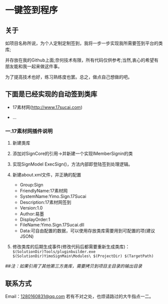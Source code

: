 # 一键签到程序

## 关于
> 
如项目名称所说，为个人定制定制签到，我将一步一步实现我所需要签到平台的类库;
> 
并存放在我的Github上面;奈何技术有限，所有代码仅供参考;当然,衷心的希望有朋友能和我一起来做这件事。
> 
为了提高技术也好，练习熟练度也罢。总之，做点自己想做的吧。

## 下面是已经实现的自动签到类库

* 17素材网(http://www.17sucai.com)

* ...


### 一.17素材网插件说明
1. 新建类库

2. 添加对SignCore的引用->并新建一个实现IMemberSignin的类

3. 实现SignModel ExecSign()，方法内部即登陆签到处理逻辑。

4. 新建about.xml文件，并正确的配置
    > 
    * Group:Sign
    * FriendlyName:17素材网
    * SystemName:Yimo.Sign.17Sucai
    * Description:17素材网签到
    * Version:1.0
    * Author:易墨
    * DisplayOrder:1 
    * FileName:Yimo.Sign.17Sucai.dll
    * Data:可自由配置的数据，可以使用存放类库需要用到可配置的项(建议JSON)

5. 修改类库的后期生成事件(修改代码后都需要重新生成类库)： `$(SolutionDir)Tools/pluginbuilder.exe $(SolutionDir)YimoSignMain\Modules\ $(ProjectDir) $(TargetPath)`

##_注：如果引用了其他第三方类库，需要拷贝到项目主目录的输出目录_

## 联系方式
Email：1280160831@qq.com
若有不对之处，也烦请路过的大牛指点一二。
